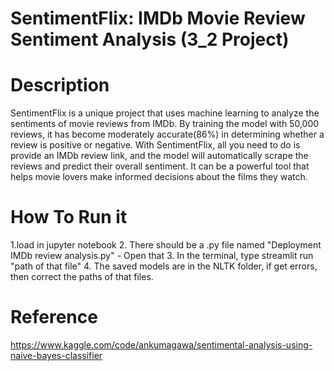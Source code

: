 # SentimentFlix: IMDb Movie Review Sentiment Analysis (3_2 Project)

# Description
SentimentFlix is a unique project that uses machine learning to analyze the sentiments of movie reviews from IMDb. By training the model with 50,000 reviews, it has become moderately accurate(86%) in determining whether a review is positive or negative. With SentimentFlix, all you need to do is provide an IMDb review link, and the model will automatically scrape the reviews and predict their overall sentiment. It can be a powerful tool that helps movie lovers make informed decisions about the films they watch.

# How To Run it
1.load in jupyter notebook
2. There should be a .py file named "Deployment IMDb review analysis.py" - Open that
3. In the terminal, type streamlit run "path of that file"
4. The saved models are in the NLTK folder, if get errors, then correct the paths of that files.


# Reference
https://www.kaggle.com/code/ankumagawa/sentimental-analysis-using-naive-bayes-classifier


